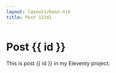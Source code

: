 ```yaml
---
layout: layouts/base.njk
title: Post 12141
---
```


# Post {{ id }}

This is post {{ id }} in my Eleventy project.
